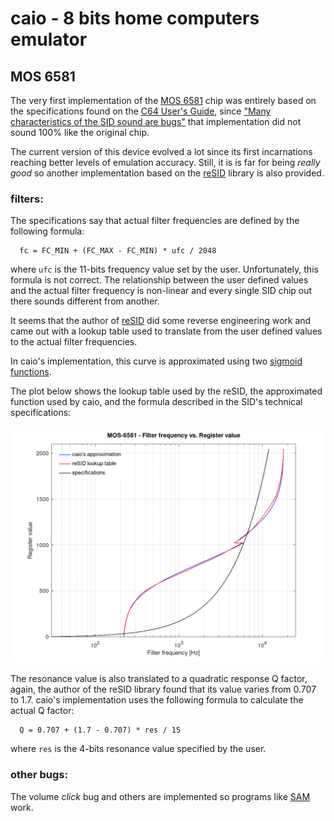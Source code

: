 # caio - 8 bits home computers emulator

## MOS 6581

The very first implementation of the
[MOS 6581](https://en.wikipedia.org/wiki/MOS_Technology_6581) chip was
entirely based on the specifications found on the
[C64 User's Guide](https://www.c64-wiki.com/wiki/Commodore_64_User%27s_Guide),
since ["Many characteristics of the SID sound are bugs"](https://www.c64-wiki.com/wiki/SID#Trivia)
that implementation did not sound 100% like the original chip.

The current version of this device evolved a lot since its first incarnations
reaching better levels of emulation accuracy.
Still, it is  is far for being *really good* so another implementation based
on the [reSID](https://en.wikipedia.org/wiki/ReSID) library is also provided.

### filters:

The specifications say that actual filter frequencies are defined by the
following formula:

```
  fc = FC_MIN + (FC_MAX - FC_MIN) * ufc / 2048
```

where `ufc` is the 11-bits frequency value set by the user. Unfortunately,
this formula is not correct. The relationship between the user defined
values and the actual filter frequency is non-linear and every single SID
chip out there sounds different from another.

It seems that the author of [reSID](https://en.wikipedia.org/wiki/ReSID) did
some reverse engineering work and came out with a lookup table used to
translate from the user defined values to the actual filter frequencies.

In caio's implementation, this curve is approximated using two
[sigmoid functions](https://en.wikipedia.org/wiki/Sigmoid_function).

The plot below shows the lookup table used by the reSID, the approximated
function used by caio, and the formula described in the SID's technical
specifications:

<img src="filter.png" width="640"/>

The resonance value is also translated to a quadratic response Q factor,
again, the author of the reSID library found that its value varies from
0.707 to 1.7.
caio's implementation uses the following formula to calculate the actual
Q factor:

```
  Q = 0.707 + (1.7 - 0.707) * res / 15

```
where `res` is the 4-bits resonance value specified by the user.

### other bugs:

The volume *click* bug and others are implemented so programs like
[SAM](https://en.wikipedia.org/wiki/Software_Automatic_Mouth) work.
